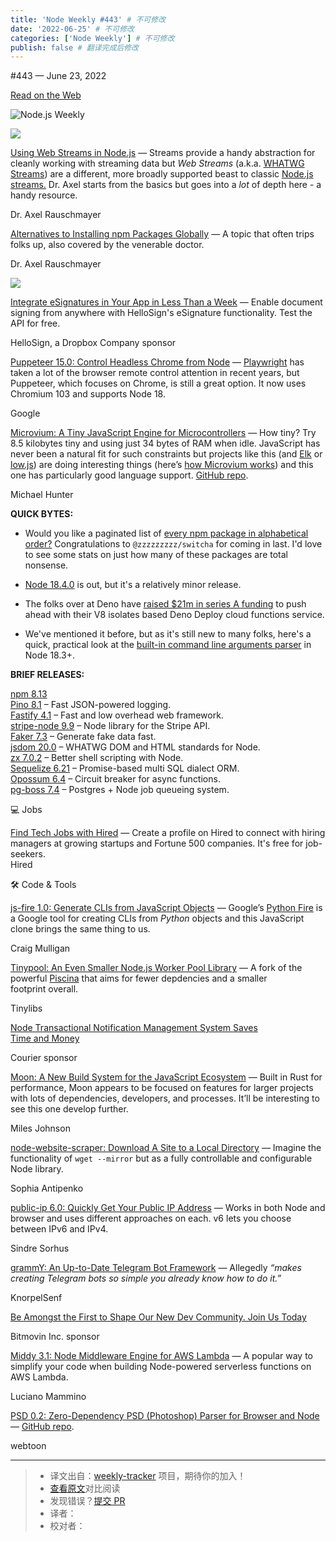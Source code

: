 ```yaml
---
title: 'Node Weekly #443' # 不可修改
date: '2022-06-25' # 不可修改
categories: ['Node Weekly'] # 不可修改
publish: false # 翻译完成后修改
---
```


<!--以上是预览信息，图片一张或限制百字左右，前者优先，全文请使用二级及以下标题-->
<!-- more -->

#​443 — June 23, 2022

[Read on the Web](https://nodeweekly.com/link/125259/web)

![Node.js Weekly](https://res.cloudinary.com/cpress/image/upload/v1653576619/lgfqinzbdqttwmhvljxb.png)

[![](https://res.cloudinary.com/cpress/image/upload/w_1280,e_sharpen:60/z6whtyxuxtretaln6aro.jpg)](https://nodeweekly.com/link/125260/web)

[Using Web Streams in Node.js](https://nodeweekly.com/link/125260/web "2ality.com") — Streams provide a handy abstraction for cleanly working with streaming data but _Web Streams_ (a.k.a. [WHATWG Streams](https://nodeweekly.com/link/125261/web)) are a different, more broadly supported beast to classic [Node.js streams.](https://nodeweekly.com/link/125262/web) Dr. Axel starts from the basics but goes into a _lot_ of depth here - a handy resource.

Dr. Axel Rauschmayer

[Alternatives to Installing npm Packages Globally](https://nodeweekly.com/link/125263/web "2ality.com") — A topic that often trips folks up, also covered by the venerable doctor.

Dr. Axel Rauschmayer

[![](https://copm.s3.amazonaws.com/0307dfec.jpg)](https://nodeweekly.com/link/125264/web)

[Integrate eSignatures in Your App in Less Than a Week](https://nodeweekly.com/link/125264/web "www.hellosign.com") — Enable document signing from anywhere with HelloSign's eSignature functionality. Test the API for free.

HelloSign, a Dropbox Company sponsor

[Puppeteer 15.0: Control Headless Chrome from Node](https://nodeweekly.com/link/125265/web "pptr.dev") — [Playwright](https://nodeweekly.com/link/125266/web) has taken a lot of the browser remote control attention in recent years, but Puppeteer, which focuses on Chrome, is still a great option. It now uses Chromium 103 and supports Node 18.

Google

[Microvium: A Tiny JavaScript Engine for Microcontrollers](https://nodeweekly.com/link/125267/web "coder-mike.com") — How tiny? Try 8.5 kilobytes tiny and using just 34 bytes of RAM when idle. JavaScript has never been a natural fit for such constraints but projects like this (and [Elk](https://nodeweekly.com/link/125268/web) or [low.js](https://nodeweekly.com/link/125269/web)) are doing interesting things (here’s [how Microvium works](https://nodeweekly.com/link/125270/web)) and this one has particularly good language support. [GitHub repo](https://nodeweekly.com/link/125271/web).

Michael Hunter

**QUICK BYTES:**

*   Would you like a paginated list of [every npm package in alphabetical order?](https://nodeweekly.com/link/125272/web) Congratulations to `@zzzzzzzzz/switcha` for coming in last. I'd love to see some stats on just how many of these packages are total nonsense.
    
*   [Node 18.4.0](https://nodeweekly.com/link/125273/web) is out, but it's a relatively minor release.
    
*   The folks over at Deno have [raised $21m in series A funding](https://nodeweekly.com/link/125274/web) to push ahead with their V8 isolates based Deno Deploy cloud functions service.
    
*   We've mentioned it before, but as it's still new to many folks, here's a quick, practical look at the [built-in command line arguments parser](https://nodeweekly.com/link/125275/web) in Node 18.3+.
    

**BRIEF RELEASES:**

[npm 8.13](https://nodeweekly.com/link/125276/web)  
[Pino 8.1](https://nodeweekly.com/link/125277/web) – Fast JSON-powered logging.  
[Fastify 4.1](https://nodeweekly.com/link/125278/web) – Fast and low overhead web framework.  
[stripe-node 9.9](https://nodeweekly.com/link/125279/web) – Node library for the Stripe API.  
[Faker 7.3](https://nodeweekly.com/link/125280/web) – Generate fake data fast.  
[jsdom 20.0](https://nodeweekly.com/link/125281/web) – WHATWG DOM and HTML standards for Node.  
[zx 7.0.2](https://nodeweekly.com/link/125282/web) – Better shell scripting with Node.  
[Sequelize 6.21](https://nodeweekly.com/link/125283/web) – Promise-based multi SQL dialect ORM.  
[Opossum 6.4](https://nodeweekly.com/link/125284/web) – Circuit breaker for async functions.  
[pg-boss 7.4](https://nodeweekly.com/link/125285/web) – Postgres + Node job queueing system.

💻 Jobs

[Find Tech Jobs with Hired](https://nodeweekly.com/link/125286/web) — Create a profile on Hired to connect with hiring managers at growing startups and Fortune 500 companies. It's free for job-seekers.  
Hired

🛠 Code & Tools

[js-fire 1.0: Generate CLIs from JavaScript Objects](https://nodeweekly.com/link/125287/web "github.com") — Google’s [Python Fire](https://nodeweekly.com/link/125288/web) is a Google tool for creating CLIs from _Python_ objects and this JavaScript clone brings the same thing to us.

Craig Mulligan

[Tinypool: An Even Smaller Node.js Worker Pool Library](https://nodeweekly.com/link/125289/web "github.com") — A fork of the powerful [Piscina](https://nodeweekly.com/link/125290/web) that aims for fewer depdencies and a smaller footprint overall.

Tinylibs

[Node Transactional Notification Management System Saves Time and Money](https://nodeweekly.com/link/125291/web "www.courier.com")

Courier sponsor

[Moon: A New Build System for the JavaScript Ecosystem](https://nodeweekly.com/link/125292/web "moonrepo.dev") — Built in Rust for performance, Moon appears to be focused on features for larger projects with lots of dependencies, developers, and processes. It’ll be interesting to see this one develop further.

Miles Johnson

[node-website-scraper: Download A Site to a Local Directory](https://nodeweekly.com/link/125293/web "github.com") — Imagine the functionality of `wget --mirror` but as a fully controllable and configurable Node library.

Sophia Antipenko

[public-ip 6.0: Quickly Get Your Public IP Address](https://nodeweekly.com/link/125294/web "github.com") — Works in both Node and browser and uses different approaches on each. v6 lets you choose between IPv6 and IPv4.

Sindre Sorhus

[grammY: An Up-to-Date Telegram Bot Framework](https://nodeweekly.com/link/125295/web "grammy.dev") — Allegedly _“makes creating Telegram bots so simple you already know how to do it.”_

KnorpelSenf

[Be Amongst the First to Shape Our New Dev Community. Join Us Today](https://nodeweekly.com/link/125296/web "community.bitmovin.com")

Bitmovin Inc. sponsor

[Middy 3.1: Node Middleware Engine for AWS Lambda](https://nodeweekly.com/link/125297/web "middy.js.org") — A popular way to simplify your code when building Node-powered serverless functions on AWS Lambda.

Luciano Mammino

[PSD 0.2: Zero-Dependency PSD (Photoshop) Parser for Browser and Node](https://nodeweekly.com/link/125298/web "webtoon.github.io") — [GitHub repo](https://nodeweekly.com/link/125299/web).

webtoon

---
> * 译文出自：[weekly-tracker](https://github.com/FEDarling/weekly-tracker) 项目，期待你的加入！
> * [查看原文](https://nodeweekly.com/issues/443)对比阅读
> * 发现错误？[提交 PR](https://github.com/FEDarling/weekly-tracker/blob/main/weeklys/node_weekly/443)
> * 译者：
> * 校对者：
